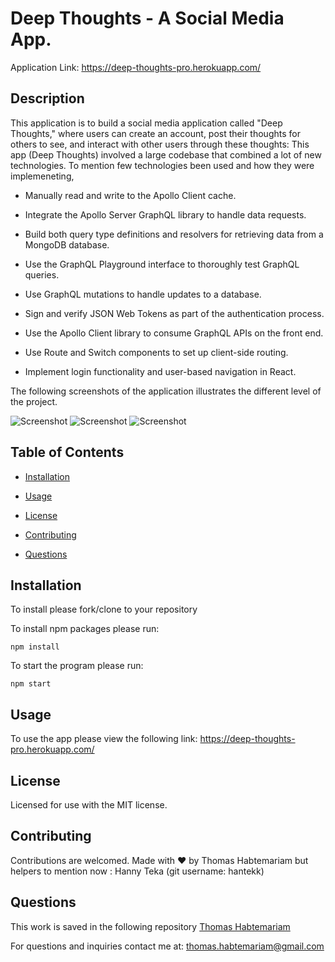 # Deep Thoughts - A Social Media App.

Application Link: https://deep-thoughts-pro.herokuapp.com/

## Description

This application is to build  a social media application called "Deep Thoughts," where users can create an account, post their thoughts for others to see, and interact with other users through these thoughts: This app (Deep Thoughts) involved a large codebase that combined a lot of new technologies.
To mention few technologies been used and how they were implemeneting,

* Manually read and write to the Apollo Client cache.

* Integrate the Apollo Server GraphQL library to handle data requests.

* Build both query type definitions and resolvers for retrieving data from a MongoDB database.

* Use the GraphQL Playground interface to thoroughly test GraphQL queries.

* Use GraphQL mutations to handle updates to a database.

* Sign and verify JSON Web Tokens as part of the authentication process.

* Use the Apollo Client library to consume GraphQL APIs on the front end.

* Use Route and Switch components to set up client-side routing.

* Implement login functionality and user-based navigation in React.

The following screenshots of the application illustrates the different level of the project. 

![Screenshot](https://user-images.githubusercontent.com/84083304/147854268-7d04a821-e14a-449f-a315-815617747c3f.png)
![Screenshot](https://user-images.githubusercontent.com/84083304/147854271-2c2ac3a3-92b5-49a0-84da-375a067fb849.png)
![Screenshot](https://user-images.githubusercontent.com/84083304/147854273-9d696844-635c-48ae-a242-47dbdd960e89.png)


## Table of Contents

* [Installation](#installation)

* [Usage](#usage)

* [License](#license)

* [Contributing](#contributing)

* [Questions](#questions)

## Installation

To install please fork/clone to your repository

To install npm packages please run:

```
npm install
```

To start the program please run:

```
npm start
```

## Usage

To use the app please view the following link: https://deep-thoughts-pro.herokuapp.com/
## License
    
Licensed for use with the MIT license.

## Contributing

Contributions are welcomed.
Made with ❤️ by Thomas Habtemariam but helpers to mention now : Hanny Teka (git username: hantekk)

## Questions

This work is saved in the following repository
[Thomas Habtemariam](https://github.com/tomhabt/budget-tracker.git/)

For questions and inquiries contact me at:
thomas.habtemariam@gmail.com
